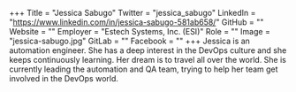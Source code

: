 +++
Title = "Jessica Sabugo"
Twitter = "jessica_sabugo"
LinkedIn = "https://www.linkedin.com/in/jessica-sabugo-581ab658/"
GitHub = ""
Website = ""
Employer = "Estech Systems, Inc. (ESI)"
Role = ""
Image = "jessica-sabugo.jpg"
GitLab = ""
Facebook = ""
+++
Jessica is an automation engineer. She has a deep interest in the DevOps culture and she keeps continuously learning. Her dream is to travel all over the world. She is currently leading the automation and QA team, trying to help her team get involved in the DevOps world.